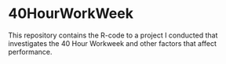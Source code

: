 # 40HourWorkWeek
This repository contains the R-code to a project I conducted that investigates the 40 Hour Workweek and other factors that affect performance.

